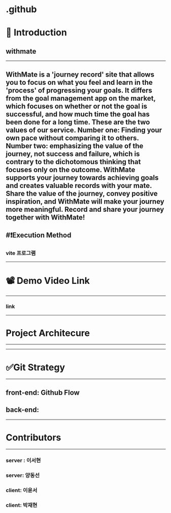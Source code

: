 # .github
# 📢 Introduction 
## withmate 
---
 WithMate is a 'journey record' site that allows you to focus on
what you feel and learn in the 'process' of progressing your goals.
It differs from the goal management app on the market, which
focuses on whether or not the goal is successful, and how much
time the goal has been done for a long time.
These are the two values of our service.
Number one: Finding your own pace without comparing it to others.
Number two: emphasizing the value of the journey, not success
and failure, which is contrary to the dichotomous thinking
that focuses only on the outcome.
WithMate supports your journey towards achieving goals and creates
valuable records with your mate.
Share the value of the journey, convey positive inspiration,
and WithMate will make your journey more meaningful.
Record and share your journey together with WithMate!
---
#❗Execution Method
---
### vite 프로그램 
---
# 📽 Demo Video Link
---
### link
---
# Project Architecure
---

---
# ✅Git Strategy
---
## front-end: Github Flow
## back-end: 
---
# Contributors
---
### server : 이서현

### server: 양동선

### client: 이윤서 

### client: 박재현 
